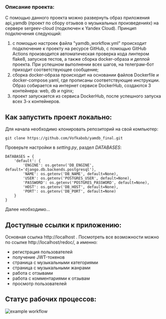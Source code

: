 ### Описание проекта:

С помощью данного проекта можно развернуть образ приложения api_yamdb (проект по сбору отзывов о музыкальных произведениях) на сервере sergeev-cloud (подключен к Yandex Cloud).
Принцип подключения следующий: 
1) с помощью настроек файла "yamdb_workflow.yml" происходит подключение к проекту на ресурсе GitHub, с помощью GitHub Actions производится автоматическая проверка кода линтером flake8, запусков тестов, а также сборка docker-образа и деплой проекта. При успешном выполнении всех шагов, на телеграм-бот приходит соответствующее сообщение;
2) сборка docker-образа происходит на основании файлов Dockerfile и docker-compose.yaml, где прописаны соответствующие инструкции. Образ собирается на интернет сервисе DockerHub, создаются 3 контейнера: web, db и nginx;
3) проект запускается из сервиса DockerHub, после успешного запуска всех 3-х контейнеров. 

## Как запустить проект локально:

Для начала необходимо клонировать репозиторий на свой компьютер:

```
git clone https://github.com/Vofkabob/yamdb_final.git
```

Проверьте настройки в _setting.py_, раздел _DATABASES_:

```
DATABASES = {
    'default': {
        'ENGINE': os.getenv('DB_ENGINE', default='django.db.backends.postgresql'),
        'NAME': os.getenv('DB_NAME', default=None),
        'USER': os.getenv('POSTGRES_USER', default=None),
        'PASSWORD': os.getenv('POSTGRES_PASSWORD', default=None),
        'HOST': os.getenv('DB_HOST', default=None),
        'PORT': os.getenv('DB_PORT', default=None)
    }
}
```

Далее необходимо...

## Доступные ссылки к приложению:

Основная ссылка http://localhost .
Посмотреть все возможности можно по ссылке http://localhost/redoc/, а именно:
- регистрация пользователей
- получение JWT-токенов
- страница с музыкальными категориями
- страница с музыкальными жанрами
- работа с отзывами
- работа с комментариями к отзывам
- просмотр пользователей

## Статус рабочих процессов:

![example workflow](https://github.com/Vofkabob/yamdb_final/actions/workflows/yamdb_workflow.yml/badge.svg)
